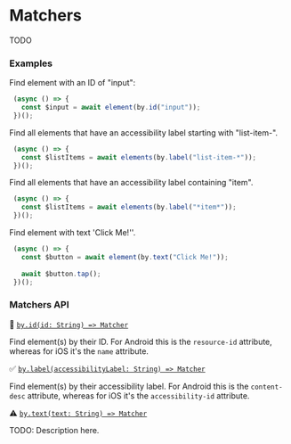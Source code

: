 # Matchers

TODO

### Examples
 
Find element with an ID of "input": 

```javascript
 (async () => {
   const $input = await element(by.id("input"));
 })();
```

Find all elements that have an accessibility label starting with "list-item-".

```javascript
 (async () => {
   const $listItems = await elements(by.label("list-item-*"));
 })();
```

Find all elements that have an accessibility label containing "item".

```javascript
 (async () => {
   const $listItems = await elements(by.label("*item*"));
 })();
```

Find element with text 'Click Me!''.

```javascript
 (async () => {
   const $button = await element(by.text("Click Me!"));
   
   await $button.tap();
 })();
```

### Matchers API

:hammer: [```by.id(id: String) => Matcher```](./matchers/id.md)

Find element(s) by their ID. For Android this is the `resource-id` attribute, whereas for iOS it's the `name` attribute.

:white_check_mark: [```by.label(accessibilityLabel: String) => Matcher```](./matchers/label.md)

Find element(s) by their accessibility label. For Android this is the `content-desc` attribute, whereas for iOS it's the `accessibility-id` attribute.

:warning: [```by.text(text: String) => Matcher```](./matchers/text.md)

TODO: Description here.

